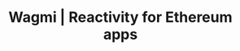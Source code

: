 ---
title: 'Wagmi | Reactivity for Ethereum apps'
titleTemplate: false

# https://vitepress.dev/reference/default-theme-home-page
layout: home

hero:
  name: Wagmi
  text: Reactivity for Ethereum apps
  tagline: Build high-performance blockchain frontends.
  actions:
    - theme: brand
      text: Get Started
      link: /react/getting-started
    - theme: alt
      text: Why Wagmi
      link: /react/why-wagmi

features:
  - icon: 🚀
    title: 20+ React Hooks
    details: React Hooks for accounts, wallets, contracts, transactions, signing, ENS, and more.
    link: /react/hooks
    linkText: See all hooks
  - icon: 🦄
    title: TypeScript Ready
    details: Infer types automatically from ABIs and EIP-712 Typed Data.
    link: /react/typescript
    linkText: Learn about TypeScript support
  - icon: 💼
    title: Connect Wallet
    details: Official wallet connectors for MetaMask, WalletConnect, Coinbase Wallet, and more.
    link: /react/connectors
    linkText: See all connectors
  - icon: 👟
    title: Caching, Deduplication & Persistence
    details: Built-in caching, deduplication, persistence powered by TanStack Query.
    link: /react/tanstack-query
    linkText: How to use TanStack Query
  - icon: 🌳
    title: Modular By Design
    details: Hate React? Use VanillaJS or build an adapter for your favorite framework.
    link: /core/getting-started
    linkText: Learn about Wagmi Core
  - icon: ✌️
    title: Built on Viem
    details: Modern, low-level TypeScript interface for Ethereum that performs blockchain operations.
    link: https://viem.sh
    linkText: Check out Viem
---